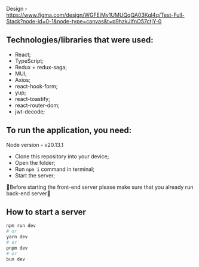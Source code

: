 Design - https://www.figma.com/design/WGFEiMy1UMUQqQA03Kgl4q/Test-Full-Stack?node-id=0-1&node-type=canvas&t=p9hzkJlfnO57ctjY-0

## Technologies/libraries that were used:

- React;
- TypeScript;
- Redux + redux-saga;
- MUI;
- Axios;
- react-hook-form;
- yup;
- react-toastify;
- react-router-dom;
- jwt-decode;

## To run the application, you need:

Node version - v20.13.1

- Clone this repository into your device;
- Open the folder;
- Run `npm i` command in terminal;
- Start the server;

🚨Before starting the front-end server please make sure that you already run back-end server🚨

## How to start a server

```bash
npm run dev
# or
yarn dev
# or
pnpm dev
# or
bun dev
```

